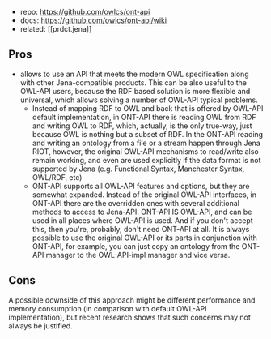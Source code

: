 
- repo: https://github.com/owlcs/ont-api
- docs: https://github.com/owlcs/ont-api/wiki
- related: [[prdct.jena]]

## Pros

- allows to use an API that meets the modern OWL specification along with other Jena-compatible products. This can be also useful to the OWL-API users, because the RDF based solution is more flexible and universal, which allows solving a number of OWL-API typical problems. 
  - Instead of mapping RDF to OWL and back that is offered by OWL-API default implementation, in ONT-API there is reading OWL from RDF and writing OWL to RDF, which, actually, is the only true-way, just because OWL is nothing but a subset of RDF. In the ONT-API reading and writing an ontology from a file or a stream happen through Jena RIOT, however, the original OWL-API mechanisms to read/write also remain working, and even are used explicitly if the data format is not supported by Jena (e.g. Functional Syntax, Manchester Syntax, OWL/RDF, etc)
  - ONT-API supports all OWL-API features and options, but they are somewhat expanded. Instead of the original OWL-API interfaces, in ONT-API there are the overridden ones with several additional methods to access to Jena-API. ONT-API IS OWL-API, and can be used in all places where OWL-API is used. And if you don't accept this, then you're, probably, don't need ONT-API at all. It is always possible to use the original OWL-API or its parts in conjunction with ONT-API, for example, you can just copy an ontology from the ONT-API manager to the OWL-API-impl manager and vice versa.

## Cons

A possible downside of this approach might be different performance and memory consumption (in comparison with default OWL-API implementation), but recent research shows that such concerns may not always be justified.